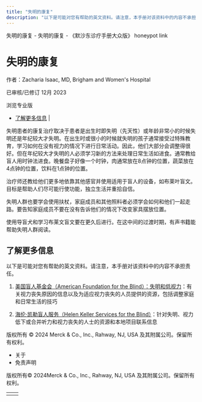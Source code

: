 ```yaml
---
title: "失明的康复"
description: "以下是可能对您有帮助的英文资料。请注意，本手册对该资料中的内容不承担责任。"
---
```


﻿失明的康复 \- 失明的康复 \- 《默沙东诊疗手册大众版》 honeypot link

# 失明的康复

作者：Zacharia Isaac, MD, Brigham and Women's Hospital

已审核/已修订 12月 2023

浏览专业版

- [了解更多信息](#了解更多信息_v34421132_zh) \|

失明患者的康复治疗取决于患者是出生时即失明（先天性）或年龄非常小的时候失明还是年纪较大才失明。在出生时或很小的时候就失明的孩子通常接受过特殊教育，学习如何在没有视力的情况下进行日常活动。因此，他们大部分会调整得很好。但在年纪较大才失明的人必须学习新的方法来处理日常生活如进食。通常教给盲人用时钟法进食。晚餐盘子好像一个时钟，肉通常放在8点钟的位置，蔬菜放在4点钟的位置，饮料在1点钟的位置。

治疗师还教给他们更多地依靠其他感官并使用适用于盲人的设备，如布莱叶盲文。目标是帮助人们尽可能行使功能，独立生活并重拾自信。

失明人群也要学会使用扶杖，家庭成员和其他照料者必须学会如何和他们一起走路。要告知家庭成员不要在没有告诉他们的情况下改变家具摆放位置。

使用导盲犬和学习布莱文盲文要在更久后进行。在这中间的过渡时期，有声书籍能帮助失明人群阅读。

## 了解更多信息

以下是可能对您有帮助的英文资料。请注意，本手册对该资料中的内容不承担责任。

1. [美国盲人基金会（American Foundation for the Blind）：失明和低视力](https://www.afb.org/blindness-and-low-vision)：有关视力丧失原因的信息以及为适应视力丧失的人员提供的资源，包括调整家庭和日常生活的技巧

2. [海伦·凯勒盲人服务（Helen Keller Services for the Blind）](https://www.helenkeller.org/)：针对失明、视力低下或合并听力和视力丧失的人士的资源和本地项目联系信息




版权所有 © 2024
Merck & Co., Inc., Rahway, NJ, USA 及其附属公司。保留所有权利。

- 关于
- 免责声明

版权所有© 2024Merck & Co., Inc., Rahway, NJ, USA 及其附属公司。保留所有权利。

|     |     |
| --- | --- |
|  |  |